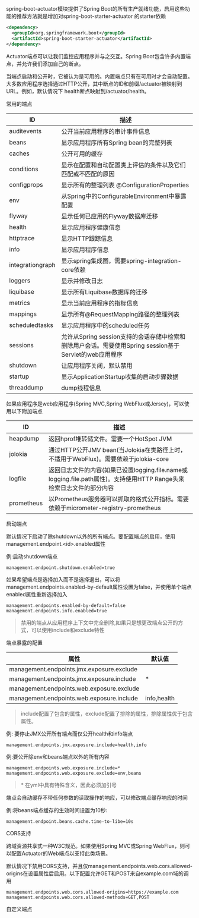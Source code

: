 



spring-boot-actuator模块提供了Spring Boot的所有生产就绪功能，启用这些功能的推荐方法就是增加对spring-boot-starter-actuator 的starter依赖

```xml
<dependency>
  <groupId>org.springframework.boot</groupId>
  <artifactId>spring-boot-starter-actuator</artifactId>
</dependency>
```



Actuator端点可以让我们监控应用程序并与之交互。Spring Boot包含许多内置端点，并允许我们添加自己的断点。

当端点启动和公开时，它被认为是可用的。内置端点只有在可用时才会自动配置。大多数应用程序选择通过HTTP公开，其中断点的ID和前缀/actuator被映射到URL。例如，默认情况下 health断点映射到/actuator/health。



常用的端点

| ID               | 描述                                                         |
| ---------------- | ------------------------------------------------------------ |
| auditevents      | 公开当前应用程序的审计事件信息                               |
| beans            | 显示应用程序所有Spring bean的完整列表                        |
| caches           | 公开可用的缓存                                               |
| conditions       | 显示在配置和自动配置类上评估的条件以及它们匹配或不匹配的原因 |
| configprops      | 显示所有的整理列表 @ConfigurationProperties                  |
| env              | 从Spring中的ConfigurableEnvironment中暴露配置                |
| flyway           | 显示任何已应用的Flyway数据库迁移                             |
| health           | 显示应用程序健康信息                                         |
| httptrace        | 显示HTTP跟踪信息                                             |
| info             | 显示应用程序信息                                             |
| integrationgraph | 显示spring集成图，需要spring-integration-core依赖            |
| loggers          | 显示并修改日志                                               |
| liquibase        | 显示所有Liquibase数据库的迁移                                |
| metrics          | 显示当前应用程序的指标信息                                   |
| mappings         | 显示所有@RequestMapping路径的整理列表                        |
| scheduledtasks   | 显示应用程序中的scheduled任务                                |
| sessions         | 允许从Spring session支持的会话存储中检索和删除用户会话。需要使用Spring session基于Servlet的web应用程序 |
| shutdown         | 让应用程序关闭，默认禁用                                     |
| startup          | 显示ApplicationStartup收集的启动步骤数据                     |
| threaddump       | dump线程信息                                                 |



如果应用程序是web应用程序(Spring MVC,Spring WebFlux或Jersey)，可以使用以下附加端点

| ID         | 描述                                                         |
| ---------- | ------------------------------------------------------------ |
| heapdump   | 返回hprof堆转储文件。需要一个HotSpot JVM                     |
| jolokia    | 通过HTTP公开JMV bean(当Jolokia在类路径上时，不适用于WebFlux)。需要依赖于jolokia-core |
| logfile    | 返回日志文件的内容(如果已设置logging.file.name或logging.file.path属性)。支持使用HTTP Range头来检索日志文件的部分内容 |
| prometheus | 以Prometheus服务器可以抓取的格式公开指标。需要依赖于micrometer-registry-prometheus |







启动端点

默认情况下启动了除shutdown以外的所有端点。要配置端点的启用，使用management.endpoint.\<id\>.enabled属性

例:启动shutdown端点

```properties
management.endpoint.shutdown.enabled=true
```



如果希望端点是选择加入而不是选择退出，可以将management.endpoints.enabled-by-default属性设置为false，并使用单个端点enabled属性重新选择加入

```properties
management.endpoints.enabled-by-default=false
management.endpoints.info.enabled=true
```

>  禁用的端点从应用程序上下文中完全删除,如果只是想更改端点公开的方式，可以使用include和exclude特性



端点暴露的配置

| 属性                                      | 默认值      |
| ----------------------------------------- | ----------- |
| management.endpoints.jmx.exposure.exclude |             |
| management.endpoints.jmx.exposure.include | *           |
| management.endpoints.web.exposure.exclude |             |
| management.endpoints.web.exposure.include | info,health |

> include配置了包含的属性，exclude配置了排除的属性，排除属性优于包含属性。



例: 要停止JMX公开所有端点而仅公开health和info端点

```properties
management.endpoints.jmx.exposure.include=health,info
```



例:要公开除env和beans端点以外的所有内容

```properties
management.endpoints.web.exposure.include=*
management.endpoints.web.exposure.exclude=env,beans
```

> \* 在yml中具有特殊含义，因此必须加引号



端点会自动缓存不带任何参数的读取操作的响应，可以修改端点缓存响应的时间

例:将beans端点缓存的生效时间设置为10秒:

```properties
management.endpoint.beans.cache.time-to-libe=10s
```



CORS支持

跨域资源共享式一种W3C规范。如果使用Spring MVC或Spring WebFlux，则可以配置Actuator的Web端点以支持此类场景。

默认情况下禁用CORS支持，并且仅management.endpoints.web.cors.allowed-origins在设置属性后启用。以下配置允许GET和POST来自example.com域的调用

```properties
management.endpoints.web.cors.allowed-origins=https://example.com
management.endpoints.web.cors.allowed-methods=GET,POST
```





自定义端点



















